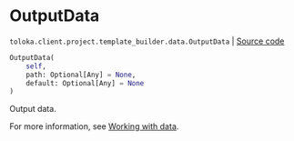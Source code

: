 # OutputData
`toloka.client.project.template_builder.data.OutputData` | [Source code](https://github.com/Toloka/toloka-kit/blob/v1.2.3/src/client/project/template_builder/data.py#L90)

```python
OutputData(
    self,
    path: Optional[Any] = None,
    default: Optional[Any] = None
)
```

Output data.


For more information, see [Working with data](https://toloka.ai/docs/template-builder/operations/work-with-data).

